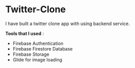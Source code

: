 # Twitter-Clone

I have built a twitter clone app with using backend service.

**Tools that I used** :

- Firebase Authentication
- Firebase Firestore Database
- Firebase Storage
- Glide for image loading
